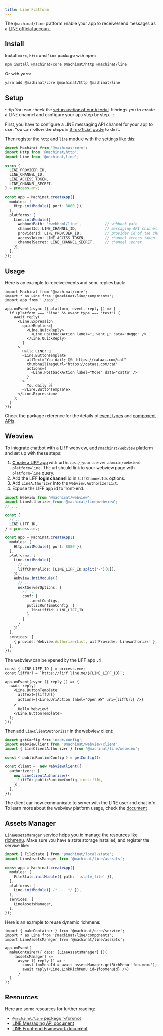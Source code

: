 ```yaml
---
title: Line Platform
---
```


The `@machinat/line` platform enable your app to receive/send messages as a
[LINE official account](https://www.linebiz.com/jp-en/other/).

## Install

Install `core`, `http` and `line` package with npm:

```bash
npm install @machinat/core @machinat/http @machinat/line
```

Or with yarn:

```bash
yarn add @machinat/core @machinat/http @machinat/line
```

## Setup

:::tip
You can check the [setup section of our tutorial](https://machinat.com/docs/learn/create-app#platform-setup?platform=line).
It brings you to create a LINE channel and configure your app step by step.
:::

First, you have to configure a LINE messaging API channel for your app to use.
You can follow the steps in [this official guide](https://developers.line.biz/en/docs/messaging-api/building-bot/)
to do it.

Then register the `http` and `line` module with the settings like this:

```ts
import Machinat from '@machinat/core';
import Http from '@machinat/http';
import Line from '@machinat/line';

const {
  LINE_PROVIDER_ID,
  LINE_CHANNEL_ID,
  LINE_ACCESS_TOKEN,
  LINE_CHANNEL_SECRET,
} = process.env;

const app = Machinat.createApp({
  modules: [
    Http.initModule({ port: 8080 }),
  ],
  platforms: [
    Line.intiModule({
      webhookPath: '/webhook/line',           // webhook path
      channelId: LINE_CHANNEL_ID,             // messaging API channel id
      providerId: LINE_PROVIDER_ID,           // provider id of the channel
      accessToken: LINE_ACCESS_TOKEN,         // channel access token
      channelSecret: LINE_CHANNEL_SECRET,     // channel secret
    }),
  ],
});
```

## Usage

Here is an example to receive events and send replies back:

```tsx
import Machinat from '@machinat/core';
import * as Line from '@machinat/line/components';
import app from './app';

app.onEvent(async ({ platform, event, reply }) => {
  if (platform === 'line' && event.type === 'text') {
    await reply(
      <Line.Expression
        quickReplies={
          <Line.QuickReply>
            <Line.PostbackAction label="I want 🐶" data="doggo" />
          </Line.QuickReply>
        }
      >
        Hello LINE! 👋
        <Line.ButtonTemplate
          altText="You daily 🐱: https://cataas.com/cat"
          thumbnailImageUrl="https://cataas.com/cat"
          actions={
            <Line.PostbackAction label="More" data="catto" />
          }
        >
          You daily 🐱
        </Line.ButtonTemplate>
      </Line.Expression>
    );
  }
});
```

Check the package reference for the details of [event types](https://machinat.com/api/modules/line.html#lineevent)
and [component APIs](https://machinat.com/api/modules/line_components.html).

## Webview

To integrate chatbot with a [LIFF](https://developers.line.biz/en/docs/liff/overview/)
webview, add [`@machinat/webview`](https://github.com/machinat/machinat/tree/master/packages/webview)
platform and set up with these steps:

1. [Create a LIFF app](https://developers.line.biz/en/docs/liff/registering-liff-apps/)
   with url `https://your.server.domain/webview?platform=line`. The url should
   link to your webview page with `platform=line` query.
2. Add the LIFF **login channel** id in `liffChannelIds` options.
3. Add `LineAuthorizer` into the `Webview.AuthorizerList`.
4. Expose the LIFF app id to front-end.

```ts {1-2,7,17,25-27,33}
import Webview from '@machinat/webview';
import LineAuthorizer from '@machinat/line/webview';
// ...

const {
  // ...
  LINE_LIFF_ID,
} = process.env;

const app = Machinat.createApp({
  modules: [
    Http.initModule({ port: 8080 }),
  ],
  platforms: [
    Line.initModule({
      // ...
      liffChannelIds: [LINE_LIFF_ID.split('-')[0]],
    }),
    Webview.intiModule({
      // ...
      nextServerOptions: {
        // ...
        conf: {
          ...nextConfigs,
          publicRuntimeConfig: {
            lineLiffId: LINE_LIFF_ID,
          }
        }
      }
    }),
  ],
  services: [
    { provide: Webview.AuthorizerList, withProvider: LineAuthorizer },
  ],
});
```

The webview can be opened by the LIFF app url:

```tsx
const { LINE_LIFF_ID } = process.env;
const liffUrl = `https://liff.line.me/${LINE_LIFF_ID}`;

app.onEvent(async ({ reply }) => {
  await reply(
    <Line.ButtonTemplate
      altText={liffUrl}
      actions={<Line.UriAction label="Open 📤" uri={liffUrl} />}
    >
      Hello Webview!
    </Line.ButtonTemplate>
  );
});
```

Then add `LineClientAuthorizer` in the webview client:

```ts
import getConfig from 'next/config';
import WebviewClient from '@machinat/webview/client';
import { LineClientAuthorizer } from '@machinat/line/webview';

const { publicRuntimeConfig } = getConfig();

const client =  new WebviewClient({
  authorizers: [
    new LineClientAuthorizer({
      liffId: publicRuntimeConfig.lineLiffId,
    }),
  ],
});
```

The client can now communicate to server with the LINE user and chat info. To
learn more about the webview platform usage, check the [document](https://machinat.com/docs/embedded-webview).

## Assets Manager

[`LineAssetsManager`](https://machinat.com/api/classes/line_asset.lineassetsmanager.html)
service helps you to manage the resources like [richmenu](https://developers.line.biz/en/docs/messaging-api/using-rich-menus/#using-rich-menus-introduction).
Make sure you have a state storage installed, and register the service like:

```ts {2,12}
import { FileState } from '@machinat/local-state';
import LineAssetsManager from '@machinat/line/asssets';

const app = Machinat.createApp({
  modules: [
    FileState.initModule({ path: '.state_file' }),
  ],
  platforms: [
    Line.initModule({ /* ... */ }),
  ],
  services: [
    LineAssetsManager,
  ],
});
```

Here is an example to reuse dynamic richmenu:

```tsx
import { makeContainer } from '@machinat/core/service';
import * as Line from '@machinat/line/components';
import LineAssetsManager from '@machinat/line/asssets';

app.onEvent(
  makeContainer({ deps: [LineAssetsManager] })(
    (assetsManager) =>
      async ({ reply }) => {
        const fooMenuId = await assetsManager.getRichMenu('foo.menu');
        await reply(<Line.LinkRichMenu id={fooMenuId} />);
      }
  )
);
```

## Resources

Here are some resources for further reading:

- [`@machinat/line` package reference](https://machinat.com/api/modules/line.html)
- [LINE Messaging API document](https://developers.line.biz/en/docs/messaging-api/overview/)
- [LINE Front-end Framework document](https://developers.line.biz/en/docs/liff/overview/)
